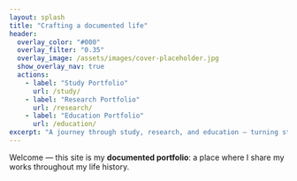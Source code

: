```yaml
---
layout: splash
title: "Crafting a documented life"
header:
  overlay_color: "#000"
  overlay_filter: "0.35"
  overlay_image: /assets/images/cover-placeholder.jpg
  show_overlay_nav: true
  actions:
    - label: "Study Portfolio"
      url: /study/
    - label: "Research Portfolio"
      url: /research/
    - label: "Education Portfolio"
      url: /education/        
excerpt: "A journey through study, research, and education — turning struggles into growth."
---
```


Welcome — this site is my **documented portfolio**: a place where I share my works throughout my life history.
